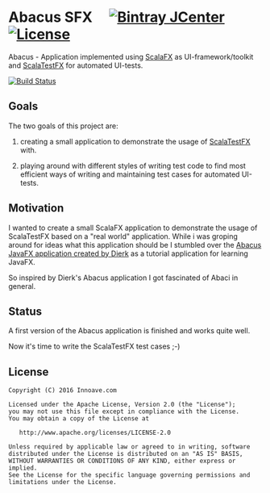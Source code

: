 # Abacus SFX &nbsp;&nbsp;&nbsp; [![Bintray JCenter](https://img.shields.io/bintray/v/haraldmaida/maven/abacussfx.svg?label=release&style=flat-square)](https://bintray.com/haraldmaida/maven/abacussfx) [![License](http://img.shields.io/:license-Apache%202.0-red.svg?style=flat-square)](http://www.apache.org/licenses/LICENSE-2.0.txt)

Abacus - Application implemented using [ScalaFX](https://github.com/scalafx/scalafx) as UI-framework/toolkit and [ScalaTestFX](https://github.com/haraldmaida/ScalaTestFX) for automated UI-tests.

[![Build Status](https://img.shields.io/travis/haraldmaida/AbacusSFX/master.svg?style=flat-square)](https://travis-ci.org/haraldmaida/AbacusSFX)

## Goals

The two goals of this project are:
1. creating a small application to demonstrate the usage of [ScalaTestFX](https://github.com/haraldmaida/ScalaTestFX) with.

2. playing around with different styles of writing test code to find most efficient ways of writing and maintaining test cases for automated UI-tests.

## Motivation

I wanted to create a small ScalaFX application to demonstrate the usage of ScalaTestFX based on a "real world" application. While i was groping around for ideas what this application should be I stumbled over the [Abacus JavaFX application created by Dierk](https://github.com/Dierk/learnJavaFx) as a tutorial application for learning JavaFX.

So inspired by Dierk's Abacus application I got fascinated of Abaci in general.

## Status

A first version of the Abacus application is finished and works quite well.

Now it's time to write the ScalaTestFX test cases ;-)


## License

    Copyright (C) 2016 Innoave.com

    Licensed under the Apache License, Version 2.0 (the "License");
    you may not use this file except in compliance with the License.
    You may obtain a copy of the License at

       http://www.apache.org/licenses/LICENSE-2.0

    Unless required by applicable law or agreed to in writing, software
    distributed under the License is distributed on an "AS IS" BASIS,
    WITHOUT WARRANTIES OR CONDITIONS OF ANY KIND, either express or implied.
    See the License for the specific language governing permissions and
    limitations under the License.
  
